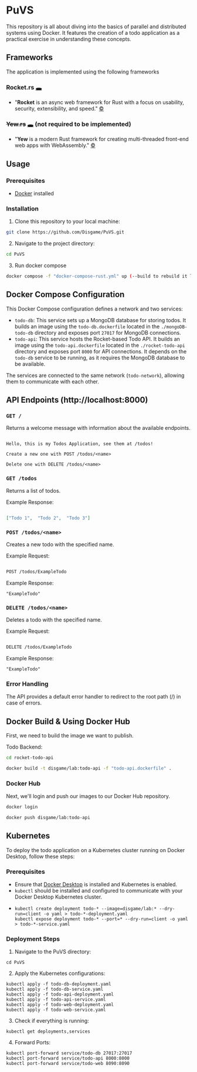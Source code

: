 # PuVS

This repository is all about diving into the basics of parallel and distributed systems using Docker. It features the creation of a todo application as a practical exercise in understanding these concepts.

## Frameworks

The application is implemented using the following frameworks

### Rocket.rs [🕳](https://rocket.rs)

* "**Rocket** is an async web framework for Rust with a focus on usability, security, extensibility, and speed." [©](https://github.com/rwf2/Rocket/tree/v0.5)

### ~~Yew.rs~~ [🕳](https://yew.rs) (not required to be implemented)

* "**Yew** is a modern Rust framework for creating multi-threaded front-end web apps with WebAssembly." [©](https://github.com/yewstack/yew)

## Usage

### Prerequisites

* [Docker](https://docs.docker.com/engine/install/) installed

### Installation

1. Clone this repository to your local machine:

```bash
git clone https://github.com/Disgame/PuVS.git
```

2. Navigate to the project directory:

```bash
cd PuVS
```

3. Run docker compose

```bash
docker compose -f "docker-compose-rust.yml" up (--build to rebuild it locally)
```

## Docker Compose Configuration

This Docker Compose configuration defines a network and two services:

- `todo-db`: This service sets up a MongoDB database for storing todos. It builds an image using the `todo-db.dockerfile` located in the `./mongoDB-todo-db` directory and exposes port `27017` for MongoDB connections.
- `todo-api`: This service hosts the Rocket-based Todo API. It builds an image using the `todo-api.dockerfile` located in the `./rocket-todo-api` directory and exposes port `8000` for API connections. It depends on the `todo-db` service to be running, as it requires the MongoDB database to be available.

The services are connected to the same network (`todo-network`), allowing them to communicate with each other.

## API Endpoints (http://localhost:8000)

### `GET /`

Returns a welcome message with information about the available endpoints.

```

Hello, this is my Todos Application, see them at /todos!

Create a new one with POST /todos/<name>

Delete one with DELETE /todos/<name>

```

### `GET /todos`

Returns a list of todos.

Example Response:

```json

["Todo 1",  "Todo 2",  "Todo 3"]

```

### `POST /todos/<name>`

Creates a new todo with the specified name.

Example Request:

```bash

POST /todos/ExampleTodo

```

Example Response:

```arduino
"ExampleTodo"
```

### `DELETE /todos/<name>`

Deletes a todo with the specified name.

Example Request:

```bash

DELETE /todos/ExampleTodo

```

Example Response:

```arduino
"ExampleTodo"
```

### Error Handling

The API provides a default error handler to redirect to the root path (/) in case of errors.

## Docker Build & Using Docker Hub

First, we need to build the image we want to publish.

Todo Backend:

```bash
cd rocket-todo-api

docker build -t disgame/lab:todo-api -f "todo-api.dockerfile" .
```

### Docker Hub

Next, we'll login and push our images to our Docker Hub repository.

```bash
docker login

docker push disgame/lab:todo-api
```

## Kubernetes

To deploy the todo application on a Kubernetes cluster running on Docker Desktop, follow these steps:

### Prerequisites

* Ensure that [Docker Desktop](https://www.docker.com/products/docker-desktop/) is installed and Kubernetes is enabled.
* `kubectl` should be installed and configured to communicate with your Docker Desktop Kubernetes cluster.
* ```
  kubectl create deployment todo-* --image=disgame/lab:* --dry-run=client -o yaml > todo-*-deployment.yaml
  kubectl expose deployment todo-* --port=* --dry-run=client -o yaml > todo-*-service.yaml
  ```

### Deployment Steps

1. Navigate to the PuVS directory:

```
cd PuVS
```

2. Apply the Kubernetes configurations:

```
kubectl apply -f todo-db-deployment.yaml
kubectl apply -f todo-db-service.yaml
kubectl apply -f todo-api-deployment.yaml
kubectl apply -f todo-api-service.yaml
kubectl apply -f todo-web-deployment.yaml
kubectl apply -f todo-web-service.yaml
```

3. Check if everything is running:

```
kubectl get deployments,services
```

4. Forward Ports:

```
kubectl port-forward service/todo-db 27017:27017
kubectl port-forward service/todo-api 8000:8000
kubectl port-forward service/todo-web 8090:8090
```
